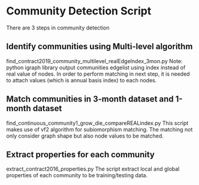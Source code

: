 # Community Detection Script 

There are 3 steps in community detection

## Identify communities using Multi-level algorithm 
find_contract2019_community_multilevel_realEdgeIndex_3mon.py 
Note: python igraph library output communities edgelist using index instead of real value of nodes. In order to perform matching in next step, it is needed to attach values (which is annual basis index) to each nodes. 

## Match communities in 3-month dataset and 1-month dataset
find_continuous_community1_grow_die_compareREALindex.py
This script makes use of vf2 algorithm for subiomorphism matching. The matching not only consider graph shape but also node values to be matched. 

## Extract properties for each community
extract_contract2016_properties.py
The script extract local and global properties of each community to be training/testing data. 
